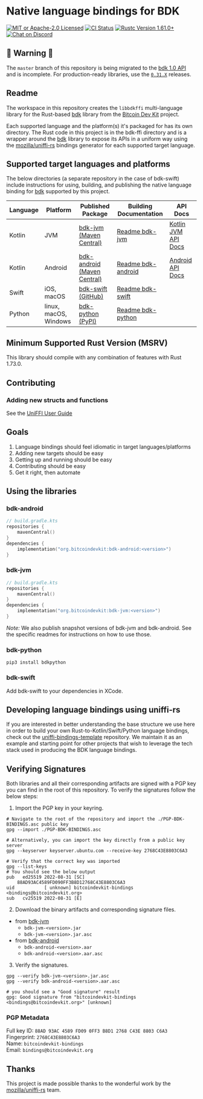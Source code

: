 # Native language bindings for BDK

<p>
    <a href="https://github.com/bitcoindevkit/bdk-ffi/blob/master/LICENSE"><img alt="MIT or Apache-2.0 Licensed" src="https://img.shields.io/badge/license-MIT%2FApache--2.0-blue.svg"/></a>
    <a href="https://github.com/bitcoindevkit/bdk-ffi/actions?query=workflow%3ACI"><img alt="CI Status" src="https://github.com/bitcoindevkit/bdk-ffi/workflows/CI/badge.svg"></a>
    <a href="https://blog.rust-lang.org/2022/05/19/Rust-1.61.0.html"><img alt="Rustc Version 1.61.0+" src="https://img.shields.io/badge/rustc-1.61.0%2B-lightgrey.svg"/></a>
    <a href="https://discord.gg/d7NkDKm"><img alt="Chat on Discord" src="https://img.shields.io/discord/753336465005608961?logo=discord"></a>
</p>

## 🚨 Warning 🚨
The `master` branch of this repository is being migrated to the [bdk 1.0 API](https://github.com/bitcoindevkit/bdk) and is incomplete. For production-ready libraries, use the [`0.31.X`](https://github.com/bitcoindevkit/bdk-ffi/tree/release/0.30) releases.

## Readme
The workspace in this repository creates the `libbdkffi` multi-language library for the Rust-based 
[bdk] library from the [Bitcoin Dev Kit] project.

Each supported language and the platform(s) it's packaged for has its own directory. The Rust code in this project is in the bdk-ffi directory and is a wrapper around the [bdk] library to expose its APIs in a uniform way using the [mozilla/uniffi-rs] bindings generator for each supported target language.

## Supported target languages and platforms
The below directories (a separate repository in the case of bdk-swift) include instructions for using, building, and publishing the native language binding for [bdk] supported by this project.

| Language | Platform              | Published Package             | Building Documentation | API Docs              |
| -------- |-----------------------|-------------------------------|------------------------|-----------------------|
| Kotlin   | JVM                   | [bdk-jvm (Maven Central)]     | [Readme bdk-jvm]       | [Kotlin JVM API Docs] |
| Kotlin   | Android               | [bdk-android (Maven Central)] | [Readme bdk-android]   | [Android API Docs]    |
| Swift    | iOS, macOS            | [bdk-swift (GitHub)]          | [Readme bdk-swift]     |                       |
| Python   | linux, macOS, Windows | [bdk-python (PyPI)]           | [Readme bdk-python]    |                       |

## Minimum Supported Rust Version (MSRV)

This library should compile with any combination of features with Rust 1.73.0.

## Contributing

### Adding new structs and functions
See the [UniFFI User Guide](https://mozilla.github.io/uniffi-rs/)

## Goals
1. Language bindings should feel idiomatic in target languages/platforms
2. Adding new targets should be easy 
3. Getting up and running should be easy 
4. Contributing should be easy 
5. Get it right, then automate

## Using the libraries
### bdk-android
```kotlin
// build.gradle.kts
repositories {
    mavenCentral()
}
dependencies { 
    implementation("org.bitcoindevkit:bdk-android:<version>")
}
```

### bdk-jvm
```kotlin
// build.gradle.kts
repositories {
    mavenCentral()
}
dependencies { 
    implementation("org.bitcoindevkit:bdk-jvm:<version>")
}
```

_Note:_ We also publish snapshot versions of bdk-jvm and bdk-android. See the specific readmes for instructions on how to use those.

### bdk-python
```shell
pip3 install bdkpython
```

### bdk-swift
Add bdk-swift to your dependencies in XCode.

## Developing language bindings using uniffi-rs
If you are interested in better understanding the base structure we use here in order to build your own Rust-to-Kotlin/Swift/Python language bindings, check out the [uniffi-bindings-template](https://github.com/thunderbiscuit/uniffi-bindings-template) repository. We maintain it as an example and starting point for other projects that wish to leverage the tech stack used in producing the BDK language bindings.

## Verifying Signatures
Both libraries and all their corresponding artifacts are signed with a PGP key you can find in the
root of this repository. To verify the signatures follow the below steps:

1. Import the PGP key in your keyring.
```shell
# Navigate to the root of the repository and import the ./PGP-BDK-BINDINGS.asc public key
gpg --import ./PGP-BDK-BINDINGS.asc
    
# Alternatively, you can import the key directly from a public key server
gpg --keyserver keyserver.ubuntu.com --receive-key 2768C43E8803C6A3
    
# Verify that the correct key was imported
gpg --list-keys
# You should see the below output
pub   ed25519 2022-08-31 [SC]
    88AD93AC4589FD090FF3B8D12768C43E8803C6A3
uid           [ unknown] bitcoindevkit-bindings <bindings@bitcoindevkit.org>
sub   cv25519 2022-08-31 [E]
```

2. Download the binary artifacts and corresponding signature files.
- from [bdk-jvm]
    - `bdk-jvm-<version>.jar`
    - `bdk-jvm-<version>.jar.asc`
- from [bdk-android]
    - `bdk-android-<version>.aar`
    - `bdk-android-<version>.aar.asc`

3. Verify the signatures.
```shell
gpg --verify bdk-jvm-<version>.jar.asc 
gpg --verify bdk-android-<version>.aar.asc

# you should see a "Good signature" result
gpg: Good signature from "bitcoindevkit-bindings <bindings@bitcoindevkit.org>" [unknown]
```

### PGP Metadata
Full key ID: `88AD 93AC 4589 FD09 0FF3 B8D1 2768 C43E 8803 C6A3`  
Fingerprint: `2768C43E8803C6A3`  
Name: `bitcoindevkit-bindings`  
Email: `bindings@bitcoindevkit.org`

## Thanks
This project is made possible thanks to the wonderful work by the [mozilla/uniffi-rs] team.

[Kotlin]: https://kotlinlang.org/
[Android Studio]: https://developer.android.com/studio/
[`bdk`]: https://github.com/bitcoindevkit/bdk
[`bdk-ffi`]: https://github.com/bitcoindevkit/bdk-ffi
["Getting Started (Developer)"]: https://github.com/bitcoindevkit/bdk-ffi#getting-started-developer
[bdk-jvm]: https://search.maven.org/artifact/org.bitcoindevkit/bdk-jvm/0.11.0/jar
[bdk-android]: https://search.maven.org/artifact/org.bitcoindevkit/bdk-android/0.11.0/aar
[bdk-jvm (Maven Central)]: https://central.sonatype.dev/artifact/org.bitcoindevkit/bdk-jvm/0.11.0
[bdk-android (Maven Central)]: https://central.sonatype.dev/artifact/org.bitcoindevkit/bdk-android/0.11.0
[bdk-swift (GitHub)]: https://github.com/bitcoindevkit/bdk-swift
[bdk-python (PyPI)]: https://pypi.org/project/bdkpython/
[mozilla/uniffi-rs]: https://github.com/mozilla/uniffi-rs
[bdk]: https://github.com/bitcoindevkit/bdk
[Bitcoin Dev Kit]: https://github.com/bitcoindevkit
[uniffi-rs]: https://github.com/mozilla/uniffi-rs
[Readme bdk-jvm]: https://github.com/bitcoindevkit/bdk-ffi/tree/master/bdk-jvm
[Readme bdk-android]: https://github.com/bitcoindevkit/bdk-ffi/tree/master/bdk-android
[Readme bdk-swift]: https://github.com/bitcoindevkit/bdk-swift  
[Readme bdk-python]: https://github.com/bitcoindevkit/bdk-ffi/tree/master/bdk-python
[Kotlin JVM API Docs]: https://bitcoindevkit.org/jvm/
[Android API Docs]: https://bitcoindevkit.org/android/
